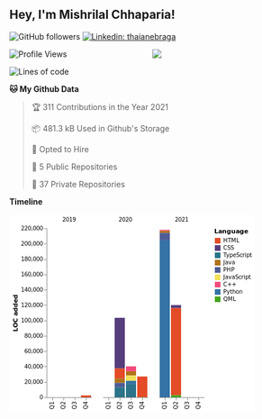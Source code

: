 <h2>Hey, I'm Mishrilal Chhaparia!</h2>

<!-- ![Mishrilal's github stats](https://github-readme-stats.vercel.app/api?username=mishrilal&theme=blue-green&show_icons=true&count_private=true) -->
![GitHub followers](https://img.shields.io/github/followers/mishrilal?color=181717&label=Follow%20%40mishrilal&logo=Github&style=for-the-badge)
[![Linkedin: thaianebraga](https://img.shields.io/badge/linkedin-%230077B5.svg?&style=for-the-badge&logo=linkedin&logoColor=white&link=https://www.linkedin.com/in/mishrilal-chhaparia-074969192/)](https://www.linkedin.com/in/mishrilal-chhaparia-074969192/)
<!-- [![EMAIL](https://img.shields.io/badge/MAIL-%23BB001B.svg?&style=for-the-badge&logo=GMAIL&logoColor=white&link=mailto:info.mishrilal@gmail.com)](mailto:info.mishrilal@gmail.com) -->


<img align='right' src="https://avatars1.githubusercontent.com/u/53535840?s=400&u=ccbf62c3091d7277d104d3666e4598207f27c197&v=4" width="250">

<!--START_SECTION:waka-->
![Profile Views](http://img.shields.io/badge/Profile%20Views-12-blue)

![Lines of code](https://img.shields.io/badge/From%20Hello%20World%20I%27ve%20Written-515597%20lines%20of%20code-blue)

**🐱 My Github Data** 

> 🏆 311 Contributions in the Year 2021
 > 
> 📦 481.3 kB Used in Github's Storage 
 > 
> 💼 Opted to Hire
 > 
> 📜 5 Public Repositories 
 > 
> 🔑 37 Private Repositories  
 > 
**Timeline**

![Chart not found](https://raw.githubusercontent.com/mishrilal/mishrilal/master/charts/bar_graph.png) 


<!--END_SECTION:waka-->
